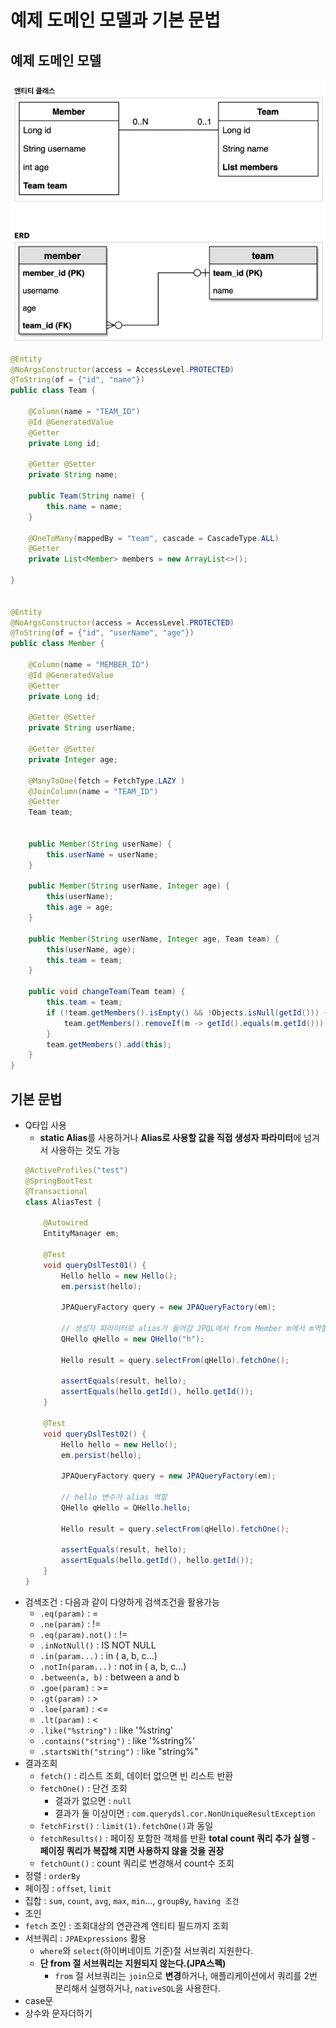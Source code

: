 # 예제 도메인 모델과 기본 문법

## 예제 도메인 모델
![.](./img/1.png)  
```java
@Entity
@NoArgsConstructor(access = AccessLevel.PROTECTED)
@ToString(of = {"id", "name"})
public class Team {
    
    @Column(name = "TEAM_ID")
    @Id @GeneratedValue
    @Getter
    private Long id;
    
    @Getter @Setter
    private String name;
    
    public Team(String name) {
        this.name = name; 
    }
    
    @OneToMany(mappedBy = "team", cascade = CascadeType.ALL)
    @Getter
    private List<Member> members = new ArrayList<>();
    
}


@Entity
@NoArgsConstructor(access = AccessLevel.PROTECTED)
@ToString(of = {"id", "userName", "age"})
public class Member {
    
    @Column(name = "MEMBER_ID")
    @Id @GeneratedValue
    @Getter
    private Long id;
    
    @Getter @Setter
    private String userName;
    
    @Getter @Setter
    private Integer age;
    
    @ManyToOne(fetch = FetchType.LAZY )
    @JoinColumn(name = "TEAM_ID")
    @Getter
    Team team;
    
    
    public Member(String userName) {
        this.userName = userName;
    }
    
    public Member(String userName, Integer age) {
        this(userName);
        this.age = age;
    }
    
    public Member(String userName, Integer age, Team team) {
        this(userName, age);
        this.team = team;
    }
    
    public void changeTeam(Team team) {
        this.team = team;
        if (!team.getMembers().isEmpty() && !Objects.isNull(getId())) {
            team.getMembers().removeIf(m -> getId().equals(m.getId()));
        }
        team.getMembers().add(this);
    }
}
```
## 기본 문법
- Q타입 사용
  - **static Alias**를 사용하거나 **Alias로 사용할 값을 직접 생성자 파라미터**에 넘겨서 사용하는 것도 가능
  ```java
  @ActiveProfiles("test")
  @SpringBootTest
  @Transactional
  class AliasTest {
  
      @Autowired
      EntityManager em;
  
      @Test
      void queryDslTest01() {
          Hello hello = new Hello();
          em.persist(hello);
  
          JPAQueryFactory query = new JPAQueryFactory(em);
  
          // 생성자 파라미터로 alias가 들어감 JPQL에서 from Member m에서 m역할
          QHello qHello = new QHello("h");
  
          Hello result = query.selectFrom(qHello).fetchOne();
  
          assertEquals(result, hello);
          assertEquals(hello.getId(), hello.getId());
      }
  
      @Test
      void queryDslTest02() {
          Hello hello = new Hello();
          em.persist(hello);
  
          JPAQueryFactory query = new JPAQueryFactory(em);
  
          // hello 변수가 alias 역할
          QHello qHello = QHello.hello;
  
          Hello result = query.selectFrom(qHello).fetchOne();
  
          assertEquals(result, hello);
          assertEquals(hello.getId(), hello.getId());
      }
  }
  ```
- 검색조건 : 다음과 같이 다양하게 검색조건을 활용가능
  - `.eq(param)` : =
  - `.ne(param)` : !=
  - `.eq(param).not()` : !=
  - `.inNotNull()` : IS NOT NULL
  - `.in(param...)` : in ( a, b, c...)
  - `.notIn(param...)` : not in ( a, b, c...)
  - `.between(a, b)` : between a and b
  - `.goe(param)` : >=
  - `.gt(param)` : >
  - `.loe(param)` : <=
  - `.lt(param)` : <
  - `.like("%string")` : like '%string'
  - `.contains("string")` : like '%string%'	
  - `.startsWith("string")` : like "string%"
- 결과조회
  - `fetch()` : 리스트 조회, 데이터 없으면 빈 리스트 반환
  - `fetchOne()` : 단건 조회
    - 결과가 없으면 : `null`
    - 결과가 둘 이상이면 : `com.querydsl.cor.NonUniqueResultException`
  - `fetchFirst()` : `limit(1).fetchOne()`과 동일
  - `fetchResults()` : 페이징 포함한 객체를 반환 **total count 쿼리 추가 실행** - **페이징 쿼리가 복잡해 지면 사용하지 않을 것을 권장**
  - `fetchOunt()` : count 쿼리로 변경해서 count수 조회
- 정렬 : `orderBy`
- 페이징 : `offset`, `limit`
- 집합 : `sum`, `count`, `avg`, `max`, `min`..., `groupBy`, `having 조건`
- 조인
- `fetch` 조인 : 조회대상의 연관관계 엔티티 필드까지 조회
- 서브쿼리 : `JPAExpressions` 활용
  - `where`와 `select`(하이버네이트 기준)절 서브쿼리 지원한다.
  - **단 from 절 서브쿼리는 지원되지 않는다.(JPA스펙)**
    - `from` 절 서브쿼리는 `join`으로 **변경**하거나, 애플리케이션에서 쿼리를 2번 분리해서 실행하거나, `nativeSQL`을 사용한다.
- case문
- 상수와 문자더하기
